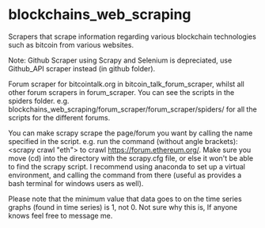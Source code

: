 # blockchains_web_scraping
Scrapers that scrape information regarding various blockchain technologies such as bitcoin from various websites.

Note: Github Scraper using Scrapy and Selenium is depreciated, use Github_API scraper instead (in github folder). 

Forum scraper for bitcointalk.org in bitcoin_talk_forum_scraper, whilst all other forum scrapers in forum_scraper.
You can see the scripts in the spiders folder. e.g. blockchains_web_scraping/forum_scraper/forum_scraper/spiders/ for all the scripts for the different forums. 

You can make scrapy scrape the page/forum you want by calling the name specified in the script. e.g. run the command (without angle brackets): <scrapy crawl "eth"> to crawl https://forum.ethereum.org/. Make sure you move (cd) into the directory with the scrapy.cfg file, or else it won't be able to find the scrapy script.
I recommend using anaconda to set up a virtual environment, and calling the command from there (useful as provides a bash terminal for windows users as well).

Please note that the minimum value that data goes to on the time series graphs (found in time series) is 1, not 0. Not sure why this is, If anyone knows feel free to message me. 





